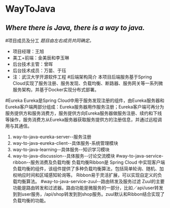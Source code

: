 # WayToJava
*Where there is Java, there is a way to java.*
---
#项目成员及分工
*题目由左右成员共同确定。*
- 项目经理：王旭
- 美工+前端：金美辰和李玉琳
- 后台技术主管：曾晖
- 后台技术成员：万苗、于珏
- 注：武汉大学开源软件工程
#后端架构简介
本项目后端服务基于Spring Cloud实现了服务注册、服务发现、负载均衡、断路器、服务网关等一系列微服务架构，并基于Docker实现分布式部署。

#Eureka
Eureka是Spring Cloud中用于服务发现注册的组件，由Eureka服务器和Eureka客户端两部分组成：Eureka服务器用作服务注册；Eureka客户端可再分为服务提供方和服务消费方，服务提供方向Eureka服务器做服务注册、续约和下线等操作，服务消费方从Eureka服务器获取服务提供方的注册信息，并通过远程调用与其通信。
1. way-to-java-eureka-server--服务注册
2. way-to-java-eureka-client--具体服务-系统管理模块
3. way-to-java-learning--具体服务--知识学习模块
4. way-to-java-discussion--具体服务--讨论交流模块
#way-to-java-service-ribbon--服务消费及负载均衡
负载均衡Ribbon是 Spring Cloud 中实现客户端负载均衡的组件，该组件提供了多种负载均衡算法，包括简单轮询、随机、加权响应时间和区域感知轮询等。 Ribbon易于灵活扩展，可以实现自定义的负载均衡算法。
#way-to-java-service-zuul--路由转发及服务过滤
Zuul的主要功能是路由转发和过滤器。路由功能是微服务的一部分，比如／api/user转发到到user服务，/api/shop转发到到shop服务。zuul默认和Ribbon结合实现了负载均衡的功能。
